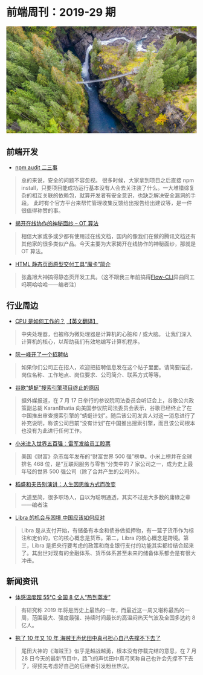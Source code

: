 # 前端周刊：2019-29 期

[![](/img/bing/20190726.png?imageMogr2/thumbnail/960x)](https://cn.bing.com/search?q=%E9%BA%8B%E9%B9%BF%E7%80%91%E5%B8%83%E5%90%8A%E6%A1%A5)

## 前端开发

- [npm audit 二三事](http://eux.baidu.com/blog/fe/npm%20aduit%E4%BA%8C%E4%B8%89%E4%BA%8B)

> 总的来说，安全的问题不容忽视。 很多时候，大家拿到项目之后直接 npm install，只要项目能成功运行基本没有人会去关注装了什么。一大堆错综复杂的相互关联的依赖包，就算开发者有安全意识，也缺乏解决安全漏洞的手段。 此时有个官方平台来帮忙管理收集反馈给出报告给出建议等，是一件很值得称赞的事。

- [揭开在线协作的神秘面纱 – OT 算法](http://www.alloyteam.com/2019/07/13659/)

> 相信大家或多或少都有使用过在线文档，国内的像我们在做的腾讯文档还有其他家的很多类似产品。今天主要为大家揭开在线协作的神秘面纱，那就是 OT 算法。

- [HTML 静态页面原型交付工具“魔卡”简介](https://www.zhangxinxu.com/wordpress/2019/07/html-mockup/)

> 张鑫旭大神搞得静态页开发工具。（这不跟我三年前搞得[Flow-CLI](https://github.com/flow-ui/Flow-CLI)异曲同工吗啊哈哈哈——编者注）

## 行业周边

- [CPU 是如何工作的？](https://milapneupane.com.np/2019/07/06/how-does-a-cpu-work/) [【英文翻译】](/tools.html)

> 中央处理器，也被称为微处理器是计算机的心脏和 / 或大脑。 让我们深入计算机的核心，以帮助我们有效地编写计算机程序。

- [阮一峰开了一个招聘帖](https://github.com/ruanyf/weekly/issues/692)

> 如果你们公司正在招人，欢迎把招聘信息发在这个帖子里面。请简要描述，岗位名称、工作地点、岗位要求、公司简介、联系方式等等。

- [谷歌“蜻蜓”搜索引擎项目终止的原因](https://www.williamlong.info/archives/5772.html)

> 据外媒报道，在 7 月 17 日举行的参议院司法委员会听证会上，谷歌公共政策副总裁 KaranBhatia 向美国参议院司法委员会表示，谷歌已经终止了在中国推出审查搜索引擎的“蜻蜓计划”。随后该公司发言人对这一消息进行了补充说明，称该公司目前“没有计划”在中国推出搜索引擎，而且该公司根本也没有为此进行任何工作。

- [小米进入世界五百强：雷军发给员工股票](https://www.williamlong.info/archives/5775.html)

> 美国《财富》杂志每年发布的“财富世界 500 强”榜单。小米上榜并在全球排名 468 位，是“互联网服务与零售”分类中的 7 家公司之一，成为史上最年轻的世界 500 强公司（除了合并产生的公司外）。

- [稻盛和夫告别演讲：人生因思维方式而改变](https://mp.weixin.qq.com/s/HHOq6X4cRQBXWLjoQn6V_Q)

> 大道至简，很多职场人，自以为聪明通透，其实不过是大多数的庸碌之辈——编者注

- [Libra 的机会与困境 中国应该如何应对](https://finance.sina.com.cn/roll/2019-07-29/doc-ihytcerm6941928.shtml)

> Libra 是从支付开始，有储备有本金和债券做抵押物，有一篮子货币作为标注和定价的，它的核心概念是货币。第二，Libra 的核心概念是跨境。第三，Libra 是把央行要考虑的政策和商业银行支付的功能其实都给结合起来了。其出世对现有的金融体系、货币体系甚至未来的储备体系都会是有很大冲击。

## 新闻资讯

- [体感温度超 55℃ 全国 8 亿人“热到蒸发”](https://www.cnbeta.com/articles/tech/872497.htm)

> 有研究称 2019 年将是历史上最热的一年，而最近这一周又堪称最热的一周，范围最大、强度最强、持续时间最长的高温闷热天气波及全国多达约 8 亿人。

- [拖了 10 年又 10 年 海贼王声优田中真弓担心自己先撑不下去了](https://hot.cnbeta.com/articles/comic/872499.htm)

> 尾田大神的《海贼王》似乎是越战越勇，根本没有停载完结的意思，在 7 月 28 日今天的最新节目中，路飞的声优田中真弓笑称自己也许会先撑不下去了，得预先考虑好自己的后继者引发粉丝热议。
